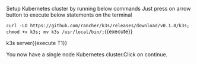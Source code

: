 Setup Kubernetes cluster by running below commands
Just press on arrow button to execute below statements on the terminal

 `curl -LO https://github.com/rancher/k3s/releases/download/v0.1.0/k3s; chmod +x k3s; mv k3s /usr/local/bin/;`{{execute}}

 k3s server{{execute T1}}
 

You now have a single node Kubernetes cluster.Click on continue.